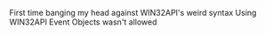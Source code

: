 First time banging my head against WIN32API's weird syntax
Using WIN32API Event Objects wasn't allowed
